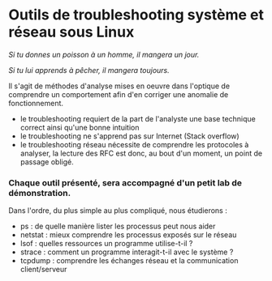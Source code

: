 # Outils de troubleshooting système et réseau sous Linux

*Si tu donnes un poisson à un homme, il mangera un jour.*

*Si tu lui apprends à pêcher, il mangera toujours.*
                                          
Il s'agit de méthodes d'analyse mises en oeuvre dans l'optique de comprendre un comportement afin d'en corriger une anomalie de fonctionnement.

* le troubleshooting requiert de la part de l'analyste une base technique correct ainsi qu'une bonne intuition
* le troubleshooting ne s'apprend pas sur Internet (Stack overflow)
* le troubleshooting réseau nécessite de comprendre les protocoles à analyser, la lecture des RFC est donc, au bout d'un moment, un point de passage obligé.

### Chaque outil présenté, sera accompagné d'un petit lab de démonstration.  

Dans l'ordre, du plus simple au plus compliqué, nous étudierons :
* ps : de quelle manière lister les processus peut nous aider
* netstat : mieux comprendre les processus exposés sur le réseau
* lsof : quelles  ressources un programme utilise-t-il  ?
* strace : comment un programme interagit-t-il avec le système ? 
* tcpdump : comprendre les échanges réseau et la communication client/serveur



